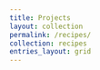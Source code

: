 ```yaml
---
title: Projects
layout: collection
permalink: /recipes/
collection: recipes
entries_layout: grid
---
```


